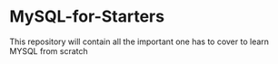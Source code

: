 # MySQL-for-Starters
This repository will contain all the important one has to cover to learn MYSQL from scratch
